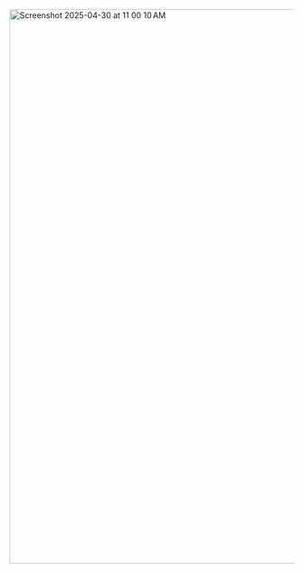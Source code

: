 <img width="981" alt="Screenshot 2025-04-30 at 11 00 10 AM" src="https://github.com/user-attachments/assets/e398625e-69f0-47f3-ae86-6afa49140427" />
